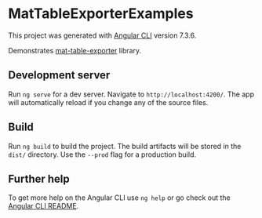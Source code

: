 # MatTableExporterExamples

This project was generated with [Angular CLI](https://github.com/angular/angular-cli) version 7.3.6.

Demonstrates <a href="https://www.npmjs.com/package/mat-table-exporter" target="_blank">mat-table-exporter</a> library.

## Development server

Run `ng serve` for a dev server. Navigate to `http://localhost:4200/`. The app will automatically reload if you change any of the source files.


## Build

Run `ng build` to build the project. The build artifacts will be stored in the `dist/` directory. Use the `--prod` flag for a production build.


## Further help

To get more help on the Angular CLI use `ng help` or go check out the [Angular CLI README](https://github.com/angular/angular-cli/blob/master/README.md).
